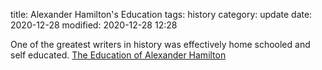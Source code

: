 title: Alexander Hamilton's Education
tags: history
category: update
date: 2020-12-28
modified: 2020-12-28 12:28


One of the greatest writers in history was effectively home schooled and self educated.  [The Education of Alexander Hamilton](https://heathervoight.com/2017/12/20/the-education-of-alexander-hamilton/)

